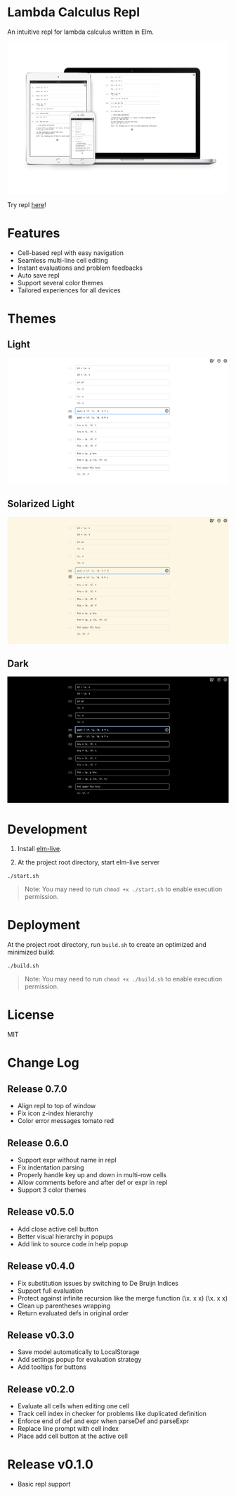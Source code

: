 # Lambda Calculus Repl

An intuitive repl for lambda calculus written in Elm.

![Repl Responsive Design Demo](./media/repl_responsive_demo.png)

Try repl [here](https://alienkevin.github.io/lambda-calculus-untyped/)!

# Features

* Cell-based repl with easy navigation
* Seamless multi-line cell editing
* Instant evaluations and problem feedbacks
* Auto save repl
* Support several color themes
* Tailored experiences for all devices

# Themes

## Light

![repl light theme demo](./media/repl_light_theme_demo.png)

## Solarized Light

![repl solarized light theme demo](./media/repl_solarized_light_theme_demo.png)

## Dark

![repl dark theme demo](./media/repl_dark_theme_demo.png)

# Development
1. Install [elm-live](https://github.com/wking-io/elm-live).

2. At the project root directory, start elm-live server
```
./start.sh
```
> Note: You may need to run `chmod +x ./start.sh` to enable execution permission.

# Deployment
At the project root directory, run `build.sh` to create an optimized and minimized build:
```
./build.sh
```
> Note: You may need to run `chmod +x ./build.sh` to enable execution permission.

# License
MIT

# Change Log

## Release 0.7.0

* Align repl to top of window
* Fix icon z-index hierarchy
* Color error messages tomato red

## Release 0.6.0

* Support expr without name in repl
* Fix indentation parsing
* Properly handle key up and down in multi-row cells
* Allow comments before and after def or expr in repl
* Support 3 color themes

## Release v0.5.0

* Add close active cell button
* Better visual hierarchy in popups
* Add link to source code in help popup

## Release v0.4.0

* Fix substitution issues by switching to De Bruijn Indices
* Support full evaluation
* Protect against infinite recursion like the merge function (\x. x x) (\x. x x)
* Clean up parentheses wrapping
* Return evaluated defs in original order

## Release v0.3.0

* Save model automatically to LocalStorage
* Add settings popup for evaluation strategy
* Add tooltips for buttons

## Release v0.2.0

* Evaluate all cells when editing one cell
* Track cell index in checker for problems like duplicated definition
* Enforce end of def and expr when parseDef and parseExpr
* Replace line prompt with cell index
* Place add cell button at the active cell

# Release v0.1.0

* Basic repl support